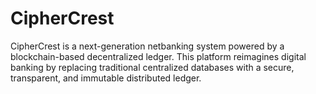 # CipherCrest
CipherCrest is a next-generation netbanking system powered by a blockchain-based decentralized ledger. This platform reimagines digital banking by replacing traditional centralized databases with a secure, transparent, and immutable distributed ledger.
